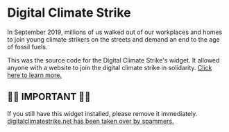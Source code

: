 # Digital Climate Strike

In September 2019, millions of us walked out of our workplaces and homes to join young climate strikers on the streets and demand an end to the age of fossil fuels.

This was the source code for the Digital Climate Strike's widget. It allowed anyone with a website to join the digital climate strike in solidarity. [Click here to learn more.](https://globalclimatestrike.net)

## 🚨🚨 IMPORTANT 🚨🚨

If you still have this widget installed, please remove it immediately. [digitalclimatestrike.net has been taken over by spammers.](https://github.com/fightforthefuture/digital-climate-strike/issues/116)

